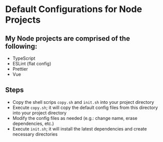 # Default Configurations for Node Projects

## My Node projects are comprised of the following:

-   TypeScript
-   ESLint (flat config)
-   Prettier
-   Vue

## Steps

-   Copy the shell scrips `copy.sh` and `init.sh` into your project directory
-   Execute `copy.sh`; it will copy the default config files from this directory into your project directory
-   Modify the config files as needed (e.g.: change name, erase dependencies, etc.)
-   Execute `init.sh`; it will install the latest dependencies and create necessary directories
